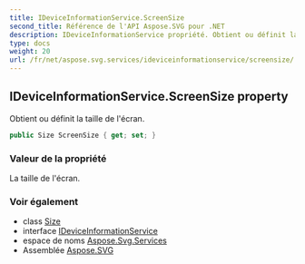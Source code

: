 ```yaml
---
title: IDeviceInformationService.ScreenSize
second_title: Référence de l'API Aspose.SVG pour .NET
description: IDeviceInformationService propriété. Obtient ou définit la taille de lécran.
type: docs
weight: 20
url: /fr/net/aspose.svg.services/ideviceinformationservice/screensize/
---
```

## IDeviceInformationService.ScreenSize property

Obtient ou définit la taille de l'écran.

```csharp
public Size ScreenSize { get; set; }
```

### Valeur de la propriété

La taille de l'écran.

### Voir également

* class [Size](../../../aspose.svg.drawing/size/)
* interface [IDeviceInformationService](../)
* espace de noms [Aspose.Svg.Services](../../ideviceinformationservice/)
* Assemblée [Aspose.SVG](../../../)


